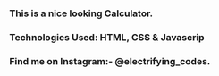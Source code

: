 ### This is a nice looking Calculator.

### Technologies Used: HTML, CSS & Javascrip

### Find me on Instagram:- @electrifying_codes.
